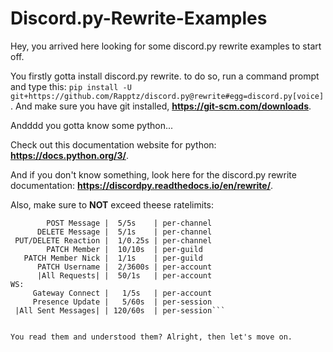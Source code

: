 # Discord.py-Rewrite-Examples

Hey, you arrived here looking for some discord.py rewrite examples to start off.


You firstly gotta install discord.py rewrite. to do so, run a command prompt and type this: ```pip install -U git+https://github.com/Rapptz/discord.py@rewrite#egg=discord.py[voice]```. And make sure you have git installed, **https://git-scm.com/downloads**.


Andddd you gotta know some python...


Check out this documentation website for python: **https://docs.python.org/3/**.


And if you don't know something, look here for the discord.py rewrite documentation: **https://discordpy.readthedocs.io/en/rewrite/**.


Also, make sure to **NOT** exceed theese ratelimits:
```REST:
        POST Message |  5/5s    | per-channel
      DELETE Message |  5/1s    | per-channel
 PUT/DELETE Reaction |  1/0.25s | per-channel
        PATCH Member |  10/10s  | per-guild
   PATCH Member Nick |  1/1s    | per-guild
      PATCH Username |  2/3600s | per-account
      |All Requests| |  50/1s   | per-account
WS:
     Gateway Connect |   1/5s   | per-account
     Presence Update |   5/60s  | per-session
 |All Sent Messages| | 120/60s  | per-session```


You read them and understood them? Alright, then let's move on.
